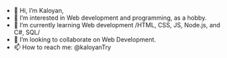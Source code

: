 - 👋 Hi, I’m Kaloyan,
- 👀 I’m interested in Web development and programming, as a hobby.
- 🌱 I’m currently learning Web development /HTML, CSS, JS, Node.js, and C#, SQL/
- 💞️ I’m looking to collaborate on Web Development.
- 📫 How to reach me: @kaloyanTry

<!---
kaloyanTry/kaloyanTry is a ✨ special ✨ repository because its `README.md` (this file) appears on your GitHub profile.
You can click the Preview link to take a look at your changes.
--->
